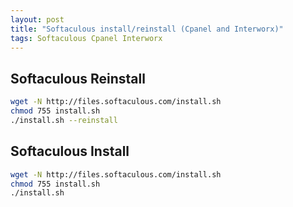 ```yaml
---
layout: post
title: "Softaculous install/reinstall (Cpanel and Interworx)"
tags: Softaculous Cpanel Interworx
---
```


## Softaculous Reinstall
```bash
wget -N http://files.softaculous.com/install.sh
chmod 755 install.sh
./install.sh --reinstall
```
## Softaculous Install
```bash
wget -N http://files.softaculous.com/install.sh
chmod 755 install.sh
./install.sh
```
